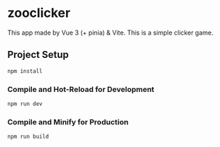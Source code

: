 # zooclicker

This app made by Vue 3 (+ pinia) & Vite. This is a simple clicker game. 

## Project Setup

```sh
npm install
```

### Compile and Hot-Reload for Development

```sh
npm run dev
```

### Compile and Minify for Production

```sh
npm run build
```
